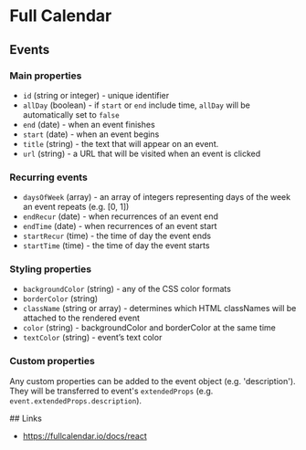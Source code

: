 # Full Calendar

## Events

### Main properties

- `id` (string or integer) - unique identifier
- `allDay` (boolean) - if `start` or `end` include time, `allDay` will be automatically set to `false`
- `end` (date) - when an event finishes
- `start` (date) - when an event begins
- `title` (string) - the text that will appear on an event.
- `url` (string) - a URL that will be visited when an event is clicked

### Recurring events

- `daysOfWeek` (array) - an array of integers representing days of the week an event repeats (e.g. [0, 1])
- `endRecur` (date) - when recurrences of an event end
- `endTime` (date) - when recurrences of an event start
- `startRecur` (time) - the time of day the event ends
- `startTime` (time) - the time of day the event starts

### Styling properties

- `backgroundColor` (string) - any of the CSS color formats
- `borderColor` (string)
- `className` (string or array) - determines which HTML classNames will be attached to the rendered event
- `color` (string) - backgroundColor and borderColor at the same time
- `textColor` (string) - event’s text color

### Custom properties

Any custom properties can be added to the event object (e.g. 'description'). They will be transferred to event's `extendedProps` (e.g. `event.extendedProps.description`).

## Links

- https://fullcalendar.io/docs/react
